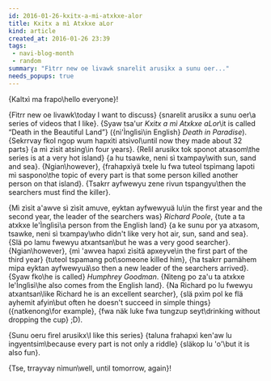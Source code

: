 ```yaml
---
id: 2016-01-26-kxitx-a-mi-atxkxe-alor
title: Kxitx a mì Atxkxe aLor
kind: article
created_at: 2016-01-26 23:39
tags:
 - navi-blog-month
 - random
summary: "Fìtrr new oe livawk snarelit arusikx a sunu oer..."
needs_popups: true
---
```


{Kaltxì ma frapo\hello everyone}!

{Fìtrr new oe livawk\today I want to discuss}
{snarelit arusikx a sunu oer\a series of videos that I like}.
{Syaw tsa'ur <i>Kxitx a mì Atxkxe aLor</i>\it is called &ldquo;Death in the Beautiful Land&rdquo;}
({nì'Ìnglìsì\in English} <i>Death in Paradise</i>).
{Sekrrvay fkol ngop wum hapxìti atsìvol\until now they made about 32 parts}
{a mì zìsìt atsìng\in four years}.
{Relìl arusikx tok sponot atxasom\the series is at a very hot island}
{a hu tsawke, neni sì txampay\with sun, sand and sea}.
{Ngian\however},
{frahapxìyä txele lu fwa tuteol tspìmang lapoti mì saspono\the topic of every part is that some person killed another person on that island}.
{Tsakrr ayfwewyu zene rivun tspangyu\then the searchers must find the killer}.

{Mì zìsìt a'awve sì zìsìt amuve, eyktan ayfwewyuä lu\in the first year and the second year, the leader of the searchers was}
<i>Richard Poole</i>,
{tute a ta atxkxe le'Ìnglìsì\a person from the English land}
{a ke sunu por ya atxasom, tsawke, neni sì txampay\who didn't like very hot air, sun, sand and sea}.
{Slä po lamu fwewyu atxantsan\but he was a very good searcher}.
{Ngian\however},
{mì 'awvea hapxì zìsìtä apxeyve\in the first part of the third year}
{tuteol tspamang pot\someone killed him},
{ha tsakrr pamähem mipa eyktan ayfwewyuä\so then a new leader of the searchers arrived}.
{Syaw fko\he is called}
<i>Humphrey Goodman</i>.
{Nìteng po za'u ta atxkxe le'Ìnglìsì\he also comes from the English land}.
{Na Richard po lu fwewyu atxantsan\like Richard he is an excellent searcher},
{slä pxìm pol ke flä ayhemit afyin\but often he doesn't succeed in simple things}
({natkenong\for example},
{fwa näk luke fwa tungzup seyt\drinking without dropping the cup} ;D).

{Sunu oeru fìrel arusikx\I like this series}
{taluna frahapxì ken'aw lu ingyentsim\because every part is not only a riddle}
{släkop lu 'o'\but it is also fun}.

{Tse, trrayvay nìmun\well, until tomorrow, again}!

